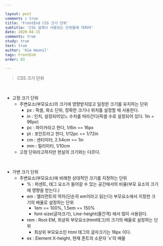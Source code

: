 ```yaml
---

layout: post
comments : true
title: 'FrontEnd CSS 크기 단위'
subtitle: 'CSS 설계시 사용되는 단위들에 대하여'
date: 2020-04-15
comments: true
study: true
text: true
author: 'Kim Heonil'
tags: FrontEnd
order: 83

---
```


> CSS 크기 단위

<br>

- 고정 크기 단위
  - 주변요소(부모요소)의 크기에 영향받지않고 일정한 크기를 유지하는 단위
    - px : 픽셀, 화소 단위, 정확한 크기나 위치를 설정할 때 사용한다.
    - in : 인치, 설정되어있느 수치를 따라간다(픽셀 수로 설정되어 있다. 1in = 96px)
    - pc : 파이카라고 한다, 1/6in == 16px
    - pt : 포인트라고 한다, 1/12pc == 1/72in
    - cm : 센티미터, 2.54cm == 1in
    - mm : 밀리미터, 1/10cm
  - 고정 단위라고하지만 현실의 크기와는 다르다.

<br>

- 가변 크기 단위
  - 주변요소(부모요소)에 비례한 상대적인 크기를 지정하는 단위
    - % : 퍼센트, 태그 요소가 들어갈 수 있는 공간에서의 비율(부모 요소의 크기에 영향을 받는다.)
    - em : 엘리먼트의 약자(단순히 em이라고 읽는다) 부모요소에서 지정한 크기의 배율로 설정하는 단위
      - 1em == 100%, 1.5em == 150%
      - font-size(글자크기), Line-height(줄간격) 에서 많이 사용된다.
    - rem : Root EM, 최상위 부모요소(html태그)의 크기의 배율로 설정하는 단위
      - 최상위 부모요소인 html 태그의 글자크기는 16px 이다.
    - ex : Element X-height, 현재 폰트의 소문자 'x'의 배율

<br><br>